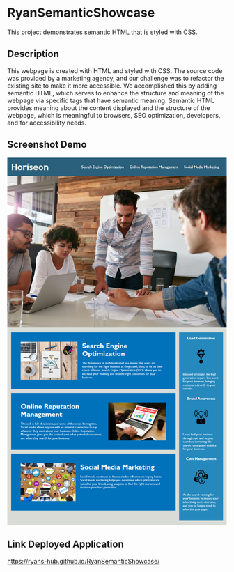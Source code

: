 # RyanSemanticShowcase

This project demonstrates semantic HTML that is styled with CSS.

## Description

This webpage is created with HTML and styled with CSS. The source code was provided by a marketing agency, and our challenge was to refactor the existing site to make it more accessible. We accomplished this by adding semantic HTML, which serves to enhance the structure and meaning of the webpage via specific tags that have semantic meaning. Semantic HTML provides meaning about the content displayed and the structure of the webpage, which is meaningful to browsers, SEO optimization, developers, and for accessibility needs.

## Screenshot Demo

![Alt text](images/01-html-css-git-homework-demo.png)

## Link Deployed Application

https://ryans-hub.github.io/RyanSemanticShowcase/